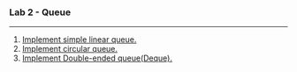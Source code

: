 ### Lab 2 - Queue

---

<ol>
  <li>
    <a href="./p01.cpp">Implement simple linear queue.</a>
  </li>
    
  <li>
    <a href="./p02.cpp">Implement circular queue.</a><br>
  </li>
     
  <li>
    <a href="./p03.cpp">Implement Double-ended queue(Deque).</a>
  </li>
</ol>
